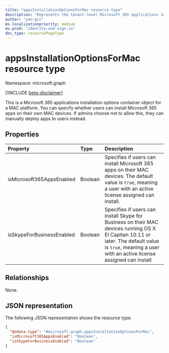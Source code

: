 ```yaml
---
title: "appsInstallationOptionsForMac resource type"
description: "Represents the tenant-level Microsoft 365 applications installation options for a MAC platform."
author: "yan-git"
ms.localizationpriority: medium
ms.prod: "identity-and-sign-in"
doc_type: resourcePageType
---
```


# appsInstallationOptionsForMac resource type

Namespace: microsoft.graph

[!INCLUDE [beta-disclaimer](../../includes/beta-disclaimer.md)]

This is a Microsoft 365 applications installation options container object for a MAC platform. You can specify whether users can install Microsoft 365 apps on their own MAC devices. If admins choose not to allow this, they can manually deploy apps to users instead.

## Properties
|Property|Type|Description|
|:---|:---|:---|
| isMicrosoft365AppsEnabled | Boolean | Specifies if users can install Microsoft 365 apps on their MAC devices. The default value is `true`, meaning a user with an active license assigned can install. |
| isSkypeForBusinessEnabled | Boolean | Specifies if users can install Skype for Business on their MAC devices running OS X El Capitan 10.11 or later. The default value is `true`, meaning a user with an active license assigned can install. |

## Relationships
None.

## JSON representation
The following JSON representation shows the resource type.
<!-- {
  "blockType": "resource",
  "@odata.type": "microsoft.graph.appsInstallationOptionsForMac"
}
-->
``` json
{
  "@odata.type": "#microsoft.graph.appsInstallationOptionsForMac",
  "isMicrosoft365AppsEnabled": "Boolean",
  "isSkypeForBusinessEnabled": "Boolean"
}
```
